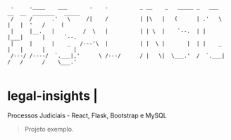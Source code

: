 ```
 .     .____    ___       .    .          _ __    _   _____ _   ___   __  __  _______   _____
 /     /      .'   \     /|    /          | |\   |   (      | .'   \  |   |  '   /     (     
 |     |__.   |         /  \   |          | | \  |    `--.  | |       |___|      |      `--. 
 |     |      |    _   /---'\  |          | |  \ |       |  | |    _  |   |      |         | 
 /---/ /----/  `.___|,'      \ /---/      / |   \|  \___.'  /  `.___| /   /      /    \___.' 
                                                                                             
```                                                                                             
legal-insights | 
===============================================================================
Processos Judiciais - React, Flask, Bootstrap e MySQL
> Projeto exemplo.
